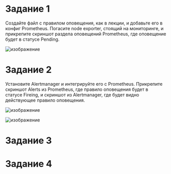 # Задание 1

Создайте файл с правилом оповещения, как в лекции, и добавьте его в конфиг Prometheus. Погасите node exporter, стоящий на мониторинге, и прикрепите скриншот раздела оповещений Prometheus, где оповещение будет в статусе Pending.

![изображение](https://user-images.githubusercontent.com/107613708/221856921-8be98b38-fbaa-40a3-a238-8446f51a58e0.png)

# Задание 2

Установите Alertmanager и интегрируйте его с Prometheus.
Прикрепите скриншот Alerts из Prometheus, где правило оповещения будет в статусе Fireing, и скриншот из Alertmanager, где будет видно действующее правило оповещения.

![изображение](https://user-images.githubusercontent.com/107613708/221857267-1d47282a-d9b6-4735-9e5a-c07061b82deb.png)

![изображение](https://user-images.githubusercontent.com/107613708/221857342-d7a446e2-5abe-4805-b0bb-691bef7595fc.png)




# Задание 3
# Задание 4
